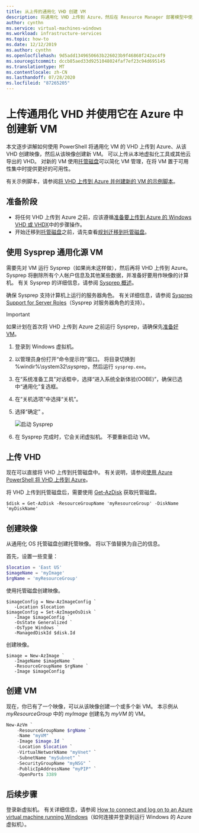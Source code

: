 ```yaml
---
title: 从上传的通用化 VHD 创建 VM
description: 将通用化 VHD 上传到 Azure，然后在 Resource Manager 部署模型中使用它来创建新的 VM。
author: cynthn
ms.service: virtual-machines-windows
ms.workload: infrastructure-services
ms.topic: how-to
ms.date: 12/12/2019
ms.author: cynthn
ms.openlocfilehash: 9d5add1349650663b226023b9f46868f242ac4f9
ms.sourcegitcommit: dccb85aed33d9251048024faf7ef23c94d695145
ms.translationtype: MT
ms.contentlocale: zh-CN
ms.lasthandoff: 07/28/2020
ms.locfileid: "87265205"
---
```

# <a name="upload-a-generalized-vhd-and-use-it-to-create-new-vms-in-azure"></a>上传通用化 VHD 并使用它在 Azure 中创建新 VM

本文逐步讲解如何使用 PowerShell 将通用化 VM 的 VHD 上传到 Azure、从该 VHD 创建映像，然后从该映像创建新 VM。 可以上传从本地虚拟化工具或其他云导出的 VHD。 对新的 VM 使用[托管磁盘](managed-disks-overview.md)可以简化 VM 管理，在将 VM 置于可用性集中时提供更好的可用性。 

有关示例脚本，请参阅[将 VHD 上传到 Azure 并创建新的 VM 的示例脚本](../scripts/virtual-machines-windows-powershell-upload-generalized-script.md)。

## <a name="before-you-begin"></a>准备阶段

- 将任何 VHD 上传到 Azure 之前，应该遵循[准备要上传到 Azure 的 Windows VHD 或 VHDX](prepare-for-upload-vhd-image.md?toc=%2fazure%2fvirtual-machines%2fwindows%2ftoc.json)中的步骤操作。
- 开始迁移到[托管磁盘](managed-disks-overview.md)之前，请先查看[规划迁移到托管磁盘](on-prem-to-azure.md#plan-for-the-migration-to-managed-disks)。

 
## <a name="generalize-the-source-vm-by-using-sysprep"></a>使用 Sysprep 通用化源 VM

需要先对 VM 运行 Sysprep（如果尚未这样做），然后再将 VHD 上传到 Azure。 Sysprep 将删除所有个人帐户信息及其他某些数据，并准备好要用作映像的计算机。 有关 Sysprep 的详细信息，请参阅 [Sysprep 概述](/windows-hardware/manufacture/desktop/sysprep--system-preparation--overview)。

确保 Sysprep 支持计算机上运行的服务器角色。 有关详细信息，请参阅 [Sysprep Support for Server Roles](/windows-hardware/manufacture/desktop/sysprep-support-for-server-roles)（Sysprep 对服务器角色的支持）。

> [!IMPORTANT]
> 如果计划在首次将 VHD 上传到 Azure 之前运行 Sysprep，请确保先[准备好 VM](prepare-for-upload-vhd-image.md?toc=%2fazure%2fvirtual-machines%2fwindows%2ftoc.json)。 
> 
> 

1. 登录到 Windows 虚拟机。
2. 以管理员身份打开“命令提示符”窗口。 将目录切换到 %windir%\system32\sysprep，然后运行 `sysprep.exe`。
3. 在“系统准备工具”对话框中，选择“进入系统全新体验(OOBE)”，确保已选中“通用化”复选框。  
4. 在“关机选项”中选择“关机”。
5. 选择“确定” 。
   
    ![启动 Sysprep](./media/upload-generalized-managed/sysprepgeneral.png)
6. 在 Sysprep 完成时，它会关闭虚拟机。 不要重新启动 VM。


## <a name="upload-the-vhd"></a>上传 VHD 

现在可以直接将 VHD 上传到托管磁盘中。 有关说明，请参阅[使用 Azure PowerShell 将 VHD 上传到 Azure](disks-upload-vhd-to-managed-disk-powershell.md)。



将 VHD 上传到托管磁盘后，需要使用 [Get-AzDisk](/powershell/module/az.compute/get-azdisk) 获取托管磁盘。

```azurepowershell-interactive
$disk = Get-AzDisk -ResourceGroupName 'myResourceGroup' -DiskName 'myDiskName'
```

## <a name="create-the-image"></a>创建映像
从通用化 OS 托管磁盘创建托管映像。 将以下值替换为自己的信息。

首先，设置一些变量：

```powershell
$location = 'East US'
$imageName = 'myImage'
$rgName = 'myResourceGroup'
```

使用托管磁盘创建映像。

```azurepowershell-interactive
$imageConfig = New-AzImageConfig `
   -Location $location
$imageConfig = Set-AzImageOsDisk `
   -Image $imageConfig `
   -OsState Generalized `
   -OsType Windows `
   -ManagedDiskId $disk.Id
```

创建映像。

```azurepowershell-interactive
$image = New-AzImage `
   -ImageName $imageName `
   -ResourceGroupName $rgName `
   -Image $imageConfig
```

## <a name="create-the-vm"></a>创建 VM

现在，你已有了一个映像，可以从该映像创建一个或多个新 VM。 本示例从 *myResourceGroup* 中的 *myImage* 创建名为 *myVM* 的 VM。


```powershell
New-AzVm `
    -ResourceGroupName $rgName `
    -Name "myVM" `
    -Image $image.Id `
    -Location $location `
    -VirtualNetworkName "myVnet" `
    -SubnetName "mySubnet" `
    -SecurityGroupName "myNSG" `
    -PublicIpAddressName "myPIP" `
    -OpenPorts 3389
```


## <a name="next-steps"></a>后续步骤

登录新虚拟机。 有关详细信息，请参阅 [How to connect and log on to an Azure virtual machine running Windows](connect-logon.md?toc=%2fazure%2fvirtual-machines%2fwindows%2ftoc.json)（如何连接并登录到运行 Windows 的 Azure 虚拟机）。 
